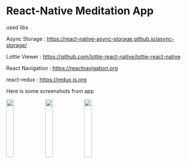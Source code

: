 # React-Native Meditation App

used libs

Async Storage : https://react-native-async-storage.github.io/async-storage/

Lottie Viewer : https://github.com/lottie-react-native/lottie-react-native

React Navigation : https://reactnavigation.org

react-redux : https://redux.js.org


Here is some screenshots from app

<div style="flex:row">
<img src="https://user-images.githubusercontent.com/23610345/201479599-09152da2-e090-488b-b93d-3c075b98ba30.PNG" width=20% height=20%>
<img src="https://user-images.githubusercontent.com/23610345/201479602-26fd3d58-607b-401d-9442-771a1805c396.PNG" width=20% height=20%>
<img src="https://user-images.githubusercontent.com/23610345/201479603-37e016c9-5bfd-48c9-9eec-a0a280f31c0c.PNG" width=20% height=20%>
</div>